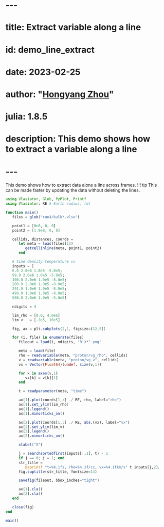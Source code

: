 # ---
# title: Extract variable along a line
# id: demo_line_extract
# date: 2023-02-25
# author: "[Hongyang Zhou](https://github.com/henry2004y)"
# julia: 1.8.5
# description: This demo shows how to extract a variable along a line
# ---

This demo shows how to extract data alone a line across frames.
!!! tip
    This can be made faster by updating the data without deleting the lines.

```julia
using Vlasiator, Glob, PyPlot, Printf
using Vlasiator: RE # Earth radius, [m]

function main()
   files = glob("run4/bulk*.vlsv")

   point1 = [0e8, 0, 0]
   point2 = [1.9e8, 0, 0]

   cellids, distances, coords =
      let meta = load(files[1])
         getcellinline(meta, point1, point2)
      end

   # time density temperature vx
   inputs = [
   0.0 2.0e6 1.0e5 -5.0e5;
   99.0 2.0e6 1.0e5 -5.0e5;
   100.0 2.0e6 1.0e5 -8.0e5;
   200.0 2.0e6 1.0e5 -8.0e5;
   201.0 1.0e6 1.0e5 -8.0e5;
   499.0 1.0e6 1.0e5 -8.0e5;
   500.0 2.0e6 1.0e5 -5.0e5]

   ndigits = 4

   lim_rho = [0.0, 4.0e6]
   lim_v   = [-2e5, 10e5]

   fig, ax = plt.subplots(2,1, figsize=(12,5))

   for (i, file) in enumerate(files)
      fileout = lpad(i, ndigits, '0')*".png"

      meta = load(file)
      rho = readvariable(meta, "proton/vg_rho", cellids)
      v = readvariable(meta, "proton/vg_v", cellids)
      vx = Vector{Float64}(undef, size(v,1))

      for k in axes(v,1)
         vx[k] = v[k][1]
      end

      t = readparameter(meta, "time")

      ax[1].plot(coords[1,:] ./ RE, rho, label="rho")
      ax[1].set_ylim(lim_rho)
      ax[1].legend()
      ax[1].minorticks_on()

      ax[2].plot(coords[1,:] ./ RE, abs.(vx), label="vx")
      ax[2].set_ylim(lim_v)
      ax[2].legend()
      ax[2].minorticks_on()

      xlabel("X")

      j = searchsortedfirst(inputs[:,1], t) - 1
      if j == 0; j = 1; end
      str_title =
         @sprintf "t=%4.1fs, rho=%4.1f/cc, vx=%4.1fkm/s" t inputs[j,2]/1e6 inputs[j,4]/1e3
      fig.suptitle(str_title, fontsize=14)

      savefig(fileout, bbox_inches="tight")

      ax[1].cla()
      ax[2].cla()
   end

   close(fig)
end

main()
```